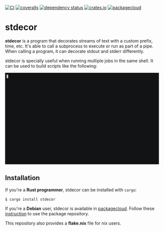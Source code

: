 [![CI](https://github.com/lpenz/stdecor/actions/workflows/ci.yml/badge.svg)](https://github.com/lpenz/stdecor/actions/workflows/ci.yml)
[![coveralls](https://coveralls.io/repos/github/lpenz/stdecor/badge.svg?branch=main)](https://coveralls.io/github/lpenz/stdecor?branch=main)
[![dependency status](https://deps.rs/repo/github/lpenz/stdecor/status.svg)](https://deps.rs/repo/github/lpenz/stdecor)
[![crates.io](https://img.shields.io/crates/v/stdecor)](https://crates.io/crates/stdecor)
[![packagecloud](https://img.shields.io/badge/deb-packagecloud.io-844fec.svg)](https://packagecloud.io/app/lpenz/debian/search?q=stdecor)

# stdecor

**stdecor** is a program that decorates streams of text with a custom
prefix, time, etc. It's able to call a subprocess to execute or run as
part of a pipe. When calling a program, it can decorate stdout and
stderr differently.

stdecor is specially useful when running multiple jobs in the same
shell. It can be used to build scripts like the following:

![demo-ping](demos/demo-ping.gif)


## Installation

If you're a **Rust programmer**, stdecor can be installed with `cargo`:

```
$ cargo install stdecor
```

If you're a **Debian** user, stdecor is available in
[packagecloud](https://packagecloud.io/app/lpenz/debian/search?q=stdecor). Follow
these
[instruction](https://packagecloud.io/lpenz/debian/install#manual) to
use the package repository.

This repository also provides a **flake.nix** file for nix users.
